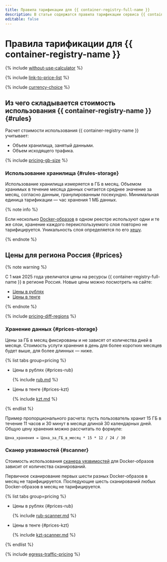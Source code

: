 ```yaml
---
title: Правила тарификации для {{ container-registry-full-name }}
description: В статье содержатся правила тарификации сервиса {{ container-registry-name }}.
editable: false
---
```


# Правила тарификации для {{ container-registry-name }}

{% include [without-use-calculator](../_includes/pricing/without-use-calculator.md) %}

{% include [link-to-price-list](../_includes/pricing/link-to-price-list.md) %}

{% include [currency-choice](../_includes/pricing/currency-choice.md) %}

## Из чего складывается стоимость использования {{ container-registry-name }} {#rules}

Расчет стоимости использования {{ container-registry-name }} учитывает:
* Объем хранилища, занятый данными.
* Объем исходящего трафика.

{% include [pricing-gb-size](../_includes/pricing-gb-size.md) %}

### Использование хранилища {#rules-storage}

Использование хранилища измеряется в ГБ в месяц. Объемом хранимых в течение месяца данных считается среднее значение за месяц, согласно данным, гранулированным посекундно. Минимальная единица тарификации — час хранения 1 МБ данных.

{% note info %}

Если несколько [Docker-образов](concepts/docker-image.md) в одном реестре используют одни и те же слои, хранение каждого переиспользуемого слоя повторно не тарифицируется. Уникальность слоя определяется по его [хешу](concepts/docker-image.md#version).

{% endnote %}


## Цены для региона Россия {#prices}


{% note warning %}

С 1 мая 2025 года увеличатся цены на ресурсы {{ container-registry-full-name }} в регионе Россия. Новые цены можно посмотреть на сайте:

* [Цены в рублях](https://yandex.cloud/ru/price-list?installationCode=ru&currency=RUB&services=dn2tng436tjcn7cjudv1)
* [Цены в тенге](https://yandex.cloud/ru/price-list?installationCode=ru&currency=KZT&services=dn2tng436tjcn7cjudv1)

{% endnote %}





{% include [pricing-diff-regions](../_includes/pricing-diff-regions.md) %}


### Хранение данных {#prices-storage}

Цены за ГБ в месяц фиксированы и не зависят от количества дней в месяце. Стоимость услуги хранения в день для более коротких месяцев будет выше, для более длинных — ниже.


{% list tabs group=pricing %}

- Цены в рублях {#prices-rub}

  {% include [rub.md](../_pricing/container-registry/rub.md) %}

- Цены в тенге {#prices-kzt}

  {% include [kzt.md](../_pricing/container-registry/kzt.md) %}

{% endlist %}




Пример пропорционального расчета: пусть пользователь хранит 15 ГБ в течение 11 часов и 30 минут в месяце длиной 30 календарных дней. Общую цену хранения можно рассчитать по формуле:

```text
Цена_хранения = Цена_за_ГБ_в_месяц * 15 * 12 / 24 / 30
```


### Сканер уязвимостей {#scanner}

Стоимость использования [сканера уязвимостей](concepts/vulnerability-scanner.md) для Docker-образов зависит от количества сканирований.

Первичное сканирование первых шести разных Docker-образов в месяц не тарифицируется. Последующие шесть сканирований любых Docker-образов в месяц не тарифицируется.


{% list tabs group=pricing %}

- Цены в рублях {#prices-rub}

  {% include [rub-scanner.md](../_pricing/container-registry/rub-scanner.md) %}

- Цены в тенге {#prices-kzt}

  {% include [kzt-scanner.md](../_pricing/container-registry/kzt-scanner.md) %}

{% endlist %}




{% include [egress-traffic-pricing](../_includes/egress-traffic-pricing.md) %}
